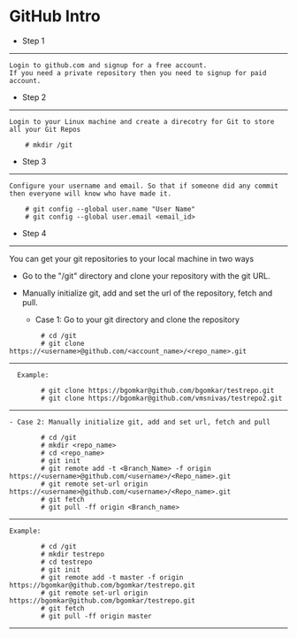 # GitHub Intro

- Step 1
------
	Login to github.com and signup for a free account.
	If you need a private repository then you need to signup for paid account.

- Step 2
------
	Login to your Linux machine and create a direcotry for Git to store all your Git Repos
```
	# mkdir /git
```
- Step 3
------
	Configure your username and email. So that if someone did any commit then everyone will know who have made it.
```
	# git config --global user.name "User Name"
	# git config --global user.email <email_id>
```
- Step 4
------
You can get your git repositories to your local machine in two ways
- Go to the "/git" directory and clone your repository with the git URL.
- Manually initialize git, add and set the url of the repository, fetch and pull.
	
	- Case 1: Go to your git directory and clone the repository
```
		# cd /git
		# git clone https://<username>@github.com/<account_name>/<repo_name>.git
```
-----

	  Example:
```
		# git clone https://bgomkar@github.com/bgomkar/testrepo.git
		# git clone https://bgomkar@github.com/vmsnivas/testrepo2.git
```		
-----

	- Case 2: Manually initialize git, add and set url, fetch and pull
```
		# cd /git
		# mkdir <repo_name>
		# cd <repo_name>
		# git init
		# git remote add -t <Branch_Name> -f origin https://<username>@github.com/<username>/<Repo_name>.git
		# git remote set-url origin https://<username>@github.com/<username>/<Repo_name>.git
		# git fetch
		# git pull -ff origin <Branch_name>
```
-----
		
	Example:
```
		# cd /git
		# mkdir testrepo
		# cd testrepo
		# git init
		# git remote add -t master -f origin https://bgomkar@github.com/bgomkar/testrepo.git
		# git remote set-url origin https://bgomkar@github.com/bgomkar/testrepo.git
		# git fetch
		# git pull -ff origin master
```
-----
